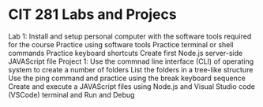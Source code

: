 # CIT 281 Labs and Projecs
Lab 1: 
  Install and setup personal computer with the software tools required for the course
  Practice using software tools
  Practice terminal or shell commands
  Practice keyboard shortcuts
  Create first Node.js server-side JAVAScript file
Project 1:
  Use the commnad line interface (CLI) of operating system to create a number of folders
  List the folders in a tree-like structure
  Use the ping command and practice using the break keyboard sequence
  Create and execute a JAVAScript files using Node.js and Visual Studio code (VSCode) terminal and Run and Debug

